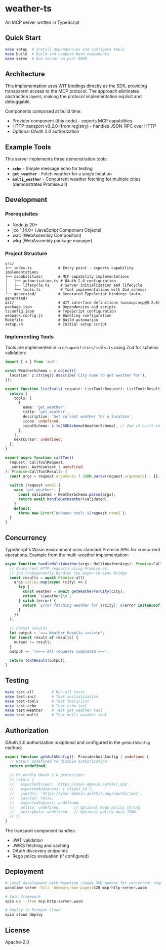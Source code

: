 # weather-ts

An MCP server written in TypeScript

## Quick Start

```bash
make setup  # Install dependencies and configure tools
make build  # Build and compose Wasm components
make serve  # Run server on port 8080
```

## Architecture

This implementation uses WIT bindings directly as the SDK, providing transparent access to the MCP protocol. The approach eliminates abstraction layers, making the protocol implementation explicit and debuggable.

Components composed at build time:
- Provider component (this code) - exports MCP capabilities
- HTTP transport v0.2.0 (from registry) - handles JSON-RPC over HTTP
- Optional OAuth 2.0 authorization

## Example Tools

This server implements three demonstration tools:

- **`echo`** - Simple message echo for testing
- **`get_weather`** - Fetch weather for a single location
- **`multi_weather`** - Concurrent weather fetching for multiple cities (demonstrates Promise.all)

## Development

### Prerequisites

- Node.js 20+
- jco 1.14.0+ (JavaScript Component Objects)
- wac (WebAssembly Composition)
- wkg (WebAssembly package manager)

### Project Structure

```
src/
├── index.ts            # Entry point - exports capability implementations
├── capabilities/       # MCP capability implementations
│   ├── authorization.ts # OAuth 2.0 configuration
│   ├── lifecycle.ts     # Server initialization and lifecycle
│   └── tools.ts         # Tool implementations with Zod schemas
└── generated/          # Generated TypeScript bindings (auto-generated)
wit/                    # WIT interface definitions (wasmcp:mcp@0.2.0)
package.json            # Dependencies and scripts
tsconfig.json           # TypeScript configuration
webpack.config.js       # Bundling configuration
Makefile                # Build automation
setup.sh                # Initial setup script
```

### Implementing Tools

Tools are implemented in `src/capabilities/tools.ts` using Zod for schema validation:

```typescript
import { z } from 'zod';

const WeatherSchema = z.object({
  location: z.string().describe('City name to get weather for'),
});

export function listTools(_request: ListToolsRequest): ListToolsResult {
  return {
    tools: [
      {
        name: 'get_weather',
        title: 'get_weather',
        description: 'Get current weather for a location',
        icons: undefined,
        inputSchema: z.toJSONSchema(WeatherSchema), // Zod v4 built-in
      },
    ],
    nextCursor: undefined,
  };
}

export async function callTool(
  request: CallToolRequest,
  _context: AuthContext | undefined
): Promise<CallToolResult> {
  const args = request.arguments ? JSON.parse(request.arguments) : {};
  
  switch (request.name) {
    case 'get_weather': {
      const validated = WeatherSchema.parse(args);
      return await handleGetWeather(validated);
    }
    default:
      throw new Error(`Unknown tool: ${request.name}`);
  }
}
```

## Concurrency

TypeScript's Wasm environment uses standard Promise APIs for concurrent operations. Example from the multi-weather implementation:

```typescript
async function handleMultiWeather(args: MultiWeatherArgs): Promise<CallToolResult> {
  // Concurrent HTTP requests using Promise.all
  // jco transparently handles the async-to-sync bridge
  const results = await Promise.all(
    args.cities.map(async (city) => {
      try {
        const weather = await getWeatherForCity(city);
        return `${weather}\n`;
      } catch (error) {
        return `Error fetching weather for ${city}: ${error instanceof Error ? error.message : String(error)}\n`;
      }
    })
  );
  
  // Format results
  let output = '=== Weather Results ===\n\n';
  for (const result of results) {
    output += result;
  }
  output += '\n=== All requests completed ===';
  
  return textResult(output);
}
```

## Testing

```bash
make test-all        # Run all tests
make test-init       # Test initialization
make test-tools      # Test tools/list
make test-echo       # Test echo tool
make test-weather    # Test get_weather tool
make test-multi      # Test multi_weather tool
```

## Authorization

OAuth 2.0 authorization is optional and configured in the `getAuthConfig` method:

```typescript
export function getAuthConfig(): ProviderAuthConfig | undefined {
  // Return undefined to disable authorization
  return undefined;
  
  // Or enable OAuth 2.0 protection:
  // return {
  //   expectedIssuer: 'https://your-domain.authkit.app',
  //   expectedAudiences: ['client_id'],
  //   jwksUri: 'https://your-domain.authkit.app/oauth2/jwks',
  //   passJwt: false,
  //   expectedSubject: undefined,
  //   policy: undefined,      // Optional Rego policy string
  //   policyData: undefined,  // Optional policy data JSON
  // };
}
```

The transport component handles:
- JWT validation
- JWKS fetching and caching
- OAuth discovery endpoints
- Rego policy evaluation (if configured)

## Deployment

```bash
# Local development with Wasmtime (needs 8MB memory for concurrent requests)
wasmtime serve -Scli -Wmemory-max-pages=128 mcp-http-server.wasm

# Spin framework
spin up --from mcp-http-server.wasm

# Deploy to Fermyon Cloud
spin cloud deploy
```

## License

Apache-2.0